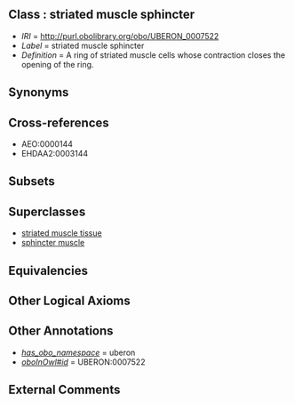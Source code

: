 
## Class : striated muscle sphincter

 * *IRI* = http://purl.obolibrary.org/obo/UBERON_0007522
 * *Label* = striated muscle sphincter
 * *Definition* = A ring of striated muscle cells whose contraction closes the opening of the ring.

## Synonyms


## Cross-references

 * AEO:0000144
 * EHDAA2:0003144

## Subsets


## Superclasses

 * [striated muscle tissue](../../UBERON/36/UBERON_0002036.md)
 * [sphincter muscle](../../UBERON/90/UBERON_0004590.md)

## Equivalencies


## Other Logical Axioms


## Other Annotations

 * *[has_obo_namespace](../../ce/oboInOwl#hasOBONamespace.md)* = uberon
 * *[oboInOwl#id](../../id/oboInOwl#id.md)* = UBERON:0007522

## External Comments

